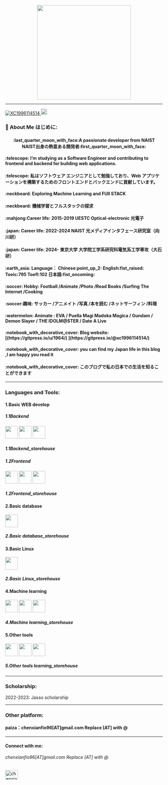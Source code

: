 <!-- 注释：0：参考网站 https://zenn.dev/yutakatay/articles/kirakira-github-profile -->
<!-- 注释：1：https://gist.github.com/rxaviers/7360908 用来做表情包：eg:'<h4 align="left">:telescope:' -->

<!-- 2：在需要进行分割的两行之间添加单独的一行内容： **** -->

<!-- 3：img src="https://media.giphy.com/media/M9gbBd9nbDrOTu1Mqx/giphy.gif"
M9gbBd9nbDrOTu1Mqx 这一段换成
直接复制粘贴
<iframe src="https://giphy.com/embed/bre9Mgy3vkAO7WpwhK" width="480" height="265" frameBorder="0" class="giphy-embed" allowFullScreen></iframe><p><a href="https://giphy.com/gifs/swaps4-bre9Mgy3vkAO7WpwhK">via GIPHY</a></p>
中的bre9Mgy3vkAO7WpwhK 换成你想要的图片的embed的后缀 -->





<div id="header" align="center">
  <img src="https://media.giphy.com/media/13VFATn4bxBCXm/giphy.gif" width="300"/>
</div>

****



<p align="left">
  <a href="https://github.com/XC1996114514/XC1996114514/">
    <img src="https://komarev.com/ghpvc/?username=XC1996114514&color=blueviolet&style=flat" alt="XC1996114514" />
  
   <a href="https://github.com/XC1996114514">
    <img height="20" src="https://img.shields.io/github/followers/XC1996114514?label=follow&logo=github&style=flat" />
  </a>   

    

    
  </p>

  <!--注释：添加计数标签 https://github.com/antonkomarev/github-profile-views-counter   要改的改img后面加&-->


  
  
### :mount_fuji: About Me はじめに:
  
<h4 align="middle">:last_quarter_moon_with_face:A passionate developer from NAIST　NAIST出身の熱意ある開発者:first_quarter_moon_with_face:</h4>





<h4 align="left">:telescope: I’m studying as a Software Engineer and contributing to frontend and backend for building web applications.</h4>

<h4 align="left">:telescope: 私はソフトウェア エンジニアとして勉強しており、Web アプリケーションを構築するためのフロントエンドとバックエンドに貢献しています。</h4>

<h4 align="left">:neckbeard: Exploring Machine Learning and FUll STACK</h4>

<h4 align="left">:neckbeard: 機械学習とフルスタックの探求</h4>

<h4 align="left">:mahjong:Career life: 2015-2019 UESTC Optical-electronic 光電子  </h4>

<h4 align="left">:japan: Career life: 2022-2024 NAIST 光メディアインタフェース研究室（向川研）  </h4>
<h4 align="left">:japan: Career life: 2024- 東京大学 大学院工学系研究科電気系工学専攻（大石研）  </h4>

<h4 align="left"> :earth_asia: Language： Chinese:point_up_2:  English:fist_raised: Toeic:795 Toefl:102  日本語:fist_oncoming:　</h4>

<h4 align="left">:soccer: Hobby: Football /Animate /Photo /Read Books /Surfing The Internet /Cooking</h4>

<h4 align="left">:soccer:趣味: サッカー /アニメイト /写真 /本を読む /ネットサーフィン /料理 </h4>

<h4 align="left">:watermelon: Animate : EVA / Puella Magi Madoka Magica / Gundam / Demon Slayer / THE IDOLM@STER / Date A Live</h4>

<h4 align="left">:notebook_with_decorative_cover: Blog website: [(https://gitpress.io/u/1964/)       ](https://gitpress.io/@xc1996114514/)</h4>

<h4 align="left">:notebook_with_decorative_cover:  you can find my Japan life in this blog ,I am happy you read it </h4>
<h4 align="left">:notebook_with_decorative_cover:  このブログで私の日本での生活を知ることができます</h4>




****
<h3 align="left">Languages and Tools:</h3>
<h4 align="left">1.Basic WEB develop</h4>

<h5 align="left">1.1Backend </h5>
<div>
  <img src="https://cdn.jsdelivr.net/gh/devicons/devicon/icons/go/go-original.svg"  width="40" height="40"/>        
  <img src="https://cdn.jsdelivr.net/gh/devicons/devicon/icons/go/go-original-wordmark.svg" width="40" height="40" />
<!--   <img src="https://cdn.jsdelivr.net/gh/devicons/devicon/icons/cplusplus/cplusplus-plain.svg" width="40" height="40"/> -->
  <img src="https://cdn.jsdelivr.net/gh/devicons/devicon/icons/java/java-original-wordmark.svg" width="40" height="40" />
</div>
<h5 align="left">1.1Backend_storehouse </h5>


                    
<h5 align="left">1.2Frontend</h5>  
<div>
<img src="https://cdn.jsdelivr.net/gh/devicons/devicon/icons/javascript/javascript-original.svg" width="40" height="40"/>
<img src="https://cdn.jsdelivr.net/gh/devicons/devicon/icons/css3/css3-original-wordmark.svg"  width="40" height="40" />
<img src="https://cdn.jsdelivr.net/gh/devicons/devicon/icons/html5/html5-plain-wordmark.svg"  width="40" height="40" />
</div>                            
<h5 align="left">1.2Frontend_storehouse</h5>  


<h4 align="left">2.Basic database</h4>

<img src="https://cdn.jsdelivr.net/gh/devicons/devicon/icons/mysql/mysql-original-wordmark.svg" width="40" height="40" />
<h5 align="left">2.Basic database_storehouse</h5>            

 
<h4 align="left">3.Basic Linux</h4>


<img src="https://cdn.jsdelivr.net/gh/devicons/devicon/icons/centos/centos-original-wordmark.svg" width="40" height="40"/>
<h5 align="left">2.Basic Linux_storehouse</h5>  


<h4 align="left">4.Machine learning</h4>
<div>
<img src="https://cdn.jsdelivr.net/gh/devicons/devicon/icons/python/python-original-wordmark.svg" width="40" height="40" />
<img src="https://cdn.jsdelivr.net/gh/devicons/devicon/icons/pytorch/pytorch-plain-wordmark.svg" width="40" height="40" />
<img src="https://cdn.jsdelivr.net/gh/devicons/devicon/icons/r/r-original.svg"  width="40" height="40" />       
</div> 
<h5 align="left">4.Machine learning_storehouse</h5>  

<h4 align="left">5.Other tools</h4>

<div>
<img src="https://cdn.jsdelivr.net/gh/devicons/devicon/icons/matlab/matlab-original.svg" width="40" height="40" />
<img src="https://cdn.jsdelivr.net/gh/devicons/devicon/icons/c/c-original.svg"  width="40" height="40"/>          
<img src="https://cdn.jsdelivr.net/gh/devicons/devicon/icons/git/git-original-wordmark.svg" width="40" height="40" />
</div>                     
<h5 align="left">5.Other tools learning_storehouse</h5>  

****
<h3 align="left">Scholarship:</h3>
2022-2023: Jasso scholarship

****
<h3 align="left">Other platform:</h3>
<h4 align="left">paiza：chenxianfio96[AT]gmail.com  Replace [AT] with @ </h4>

****
<h4 align="left">Connect with me: </h4>
<p align="left">
  
<h6 align="left">chenxianfio96[AT]gmail.com  Replace [AT] with @   </h6>
  
<a href="https://www.leetcode.com/chenxianfio96" target="blank"><img align="center" src="https://raw.githubusercontent.com/rahuldkjain/github-profile-readme-generator/master/src/images/icons/Social/leet-code.svg" alt="chenxianfio96" height="30" width="40" /></a>
</p>

